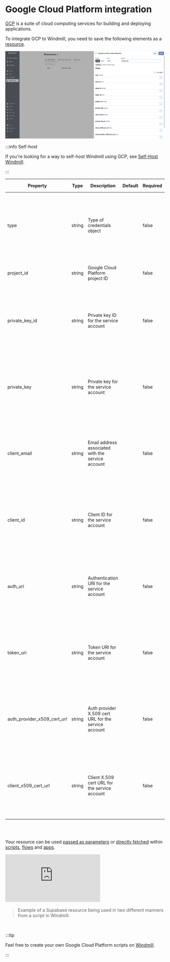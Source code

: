 # Google Cloud Platform integration

[GCP](https://cloud.google.com/gcp) is a suite of cloud computing services for building and deploying applications.

To integrate GCP to Windmill, you need to save the following elements as a [resource](../core_concepts/3_resources_and_types/index.mdx).

![Add Google Cloud Platform Resource](../assets/integrations/add-gcp.png.webp)

:::info Self-host

If you're looking for a way to self-host Windmill using GCP, see [Self-Host Windmill](../advanced/1_self_host/index.mdx).

:::

| Property                    | Type   | Description                                          | Default | Required | Where to Find                                                                                     |
| --------------------------- | ------ | ---------------------------------------------------- | ------- | -------- | ------------------------------------------------------------------------------------------------- |
| type                        | string | Type of credentials object                           |         | false    | Google Cloud Console > APIs & Services > Credentials > Create service account key > JSON key file |
| project_id                  | string | Google Cloud Platform project ID                     |         | false    | Google Cloud Console > Home > Project ID                                                          |
| private_key_id              | string | Private key ID for the service account               |         | false    | Google Cloud Console > APIs & Services > Credentials > Create service account key > JSON key file |
| private_key                 | string | Private key for the service account                  |         | false    | Google Cloud Console > APIs & Services > Credentials > Create service account key > JSON key file |
| client_email                | string | Email address associated with the service account    |         | false    | Google Cloud Console > APIs & Services > Credentials > Create service account key > JSON key file |
| client_id                   | string | Client ID for the service account                    |         | false    | Google Cloud Console > APIs & Services > Credentials > Create service account key > JSON key file |
| auth_uri                    | string | Authentication URI for the service account           |         | false    | Google Cloud Console > APIs & Services > Credentials > Create service account key > JSON key file |
| token_uri                   | string | Token URI for the service account                    |         | false    | Google Cloud Console > APIs & Services > Credentials > Create service account key > JSON key file |
| auth_provider_x509_cert_url | string | Auth provider X.509 cert URL for the service account |         | false    | Google Cloud Console > APIs & Services > Credentials > Create service account key > JSON key file |
| client_x509_cert_url        | string | Client X.509 cert URL for the service account        |         | false    | Google Cloud Console > APIs & Services > Credentials > Create service account key > JSON key file |

<br/><br/>

Your resource can be used [passed as parameters](../core_concepts/3_resources_and_types/index.mdx#passing-resources-as-parameters-to-scripts-preferred) or [directly fetched](../core_concepts/3_resources_and_types/index.mdx#fetching-them-from-within-a-script-by-using-the-wmill-client-in-the-respective-language) within [scripts](../script_editor/index.mdx), [flows](../flows/1_flow_editor.mdx) and [apps](../apps/0_app_editor/index.mdx).

<iframe
	style={{ aspectRatio: '16/9' }}
	src="https://www.youtube.com/embed/ggJQtzvqaqA"
	title="YouTube video player"
	frameBorder="0"
	allow="accelerometer; autoplay; clipboard-write; encrypted-media; gyroscope; picture-in-picture; web-share"
	allowFullScreen
	className="border-2 rounded-lg object-cover w-full dark:border-gray-800"
></iframe>

<br/>

> Example of a Supabase resource being used in two different manners from a script in Windmill.
<br/>

:::tip

Feel free to create your own Google Cloud Platform scripts on [Windmill](../getting_started/00_how_to_use_windmill/index.mdx).

:::
